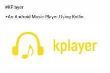 #KPlayer

*An Android Music Player Using Kotlin

![alt text](https://github.com/DAKSHSEMWAL/KPlayer/blob/master/kplayer.png)
